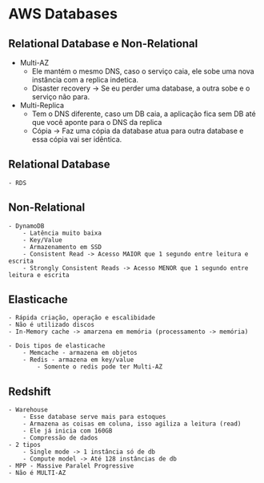 # AWS Databases

## Relational Database e Non-Relational
- Multi-AZ  
    - Ele mantém o mesmo DNS, caso o serviço caia, ele sobe uma nova instância com a replica indetica. 
    - Disaster recovery
        -> Se eu perder uma database, a outra sobe e o serviço não para.
- Multi-Replica
    - Tem o DNS diferente, caso um DB caia, a aplicação fica sem DB até que você aponte para o DNS da replica
    - Cópia
        -> Faz uma cópia da database atua para outra database e essa cópia vai ser idêntica. 


## Relational Database
    - RDS

## Non-Relational
    - DynamoDB
        - Latência muito baixa
        - Key/Value
        - Armazenamento em SSD
        - Consistent Read -> Acesso MAIOR que 1 segundo entre leitura e escrita
        - Strongly Consistent Reads -> Acesso MENOR que 1 segundo entre leitura e escrita


## Elasticache
    - Rápida criação, operação e escalibidade 
    - Não é utilizado discos
    - In-Memory cache -> amarzena em memória (processamento -> memória)
    
    - Dois tipos de elasticache
        - Memcache - armazena em objetos 
        - Redis - armazena em key/value 
            - Somente o redis pode ter Multi-AZ

## Redshift
    - Warehouse 
        - Esse database serve mais para estoques
        - Armazena as coisas em coluna, isso agiliza a leitura (read)
        - Ele já inicia com 160GB
        - Compressão de dados
    - 2 tipos
        - Single mode -> 1 instância só de db
        - Compute model -> Até 128 instâncias de db
    - MPP - Massive Paralel Progressive
    - Não é MULTI-AZ